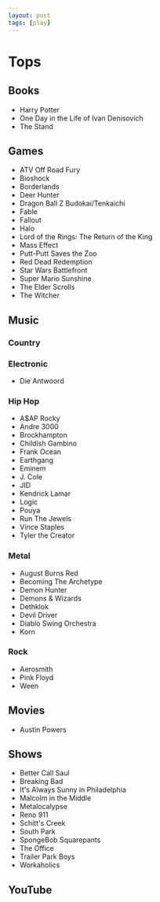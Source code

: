 ```yaml
---
layout: post
tags: [play]
---
```


# Tops

## Books

- Harry Potter
- One Day in the Life of Ivan Denisovich
- The Stand

## Games

- ATV Off Road Fury
- Bioshock
- Borderlands
- Deer Hunter
- Dragon Ball Z Budokai/Tenkaichi
- Fable
- Fallout
- Halo
- Lord of the Rings: The Return of the King
- Mass Effect
- Putt-Putt Saves the Zoo
- Red Dead Redemption
- Star Wars Battlefront
- Super Mario Sunshine
- The Elder Scrolls
- The Witcher

## Music

### Country

### Electronic

- Die Antwoord

### Hip Hop

- A$AP Rocky
- Andre 3000
- Brockhampton
- Childish Gambino
- Frank Ocean
- Earthgang
- Eminem
- J. Cole
- JID
- Kendrick Lamar
- Logic
- Pouya
- Run The Jewels
- Vince Staples
- Tyler the Creator

### Metal

- August Burns Red
- Becoming The Archetype
- Demon Hunter
- Demons & Wizards
- Dethklok
- Devil Driver
- Diablo Swing Orchestra
- Korn

### Rock

- Aerosmith
- Pink Floyd
- Ween

## Movies

- Austin Powers

## Shows

- Better Call Saul
- Breaking Bad
- It's Always Sunny in Philadelphia
- Malcolm in the Middle
- Metalocalypse
- Reno 911
- Schitt's Creek
- South Park
- SpongeBob Squarepants
- The Office
- Trailer Park Boys
- Workaholics

## YouTube